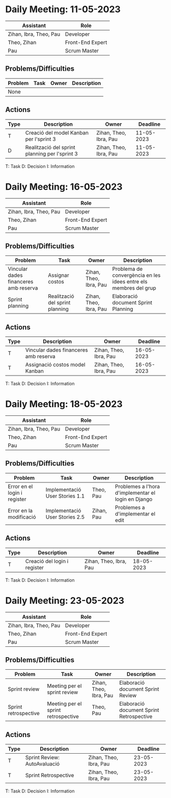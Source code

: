 # Daily Meeting: 11-05-2023

| Assistant  | Role  |  
|---|---|
| Zihan, Ibra, Theo, Pau  | Developer  |   
| Theo, Zihan |  Front-End Expert |  
| Pau |  Scrum Master |  


## Problems/Difficulties
| Problem  | Task  | Owner | Description |
|---|---|---|---|
| None |


## Actions
| Type  | Description  | Owner | Deadline |
|---|---|---|---|
| T | Creació del model Kanban per l'sprint 3 | Zihan, Theo, Ibra, Pau | 11-05-2023|
| D | Realització del sprint planning per l'sprint 3 | Zihan, Theo, Ibra, Pau | 11-05-2023|

T: Task
D: Decision
I: Information



# Daily Meeting: 16-05-2023

| Assistant  | Role  |  
|---|---|
| Zihan, Ibra, Theo, Pau  | Developer  |   
| Theo, Zihan |  Front-End Expert |  
| Pau |  Scrum Master |  


## Problems/Difficulties
| Problem  | Task  | Owner | Description |
|---|---|---|---|
| Vincular dades financeres amb reserva | Assignar costos | Zihan, Theo, Ibra, Pau | Problema de convergència en les idees entre els membres del grup |
| Sprint planning | Realització del sprint planning | Zihan, Theo, Ibra, Pau | Elaboració document Sprint Planning |

## Actions
| Type  | Description  | Owner | Deadline |
|---|---|---|---|
| T | Vincular dades financeres amb reserva | Zihan, Theo, Ibra, Pau | 16-05-2023|
| T | Assignació costos model Kanban | Zihan, Theo, Ibra, Pau | 16-05-2023|

T: Task
D: Decision
I: Information



# Daily Meeting: 18-05-2023

| Assistant  | Role  |  
|---|---|
| Zihan, Ibra, Theo, Pau  | Developer  |   
| Theo, Zihan |  Front-End Expert |  
| Pau |  Scrum Master |  


## Problems/Difficulties
| Problem  | Task  | Owner | Description |
|---|---|---|---|
| Error en el login i register | Implementació User Stories 1.1 | Theo, Pau | Problemes a l'hora d'implementar el login en Django |
| Error en la modificació | Implementació User Stories 2.5 | Zihan, Pau | Problemes a d'implementar el edit|


## Actions
| Type  | Description  | Owner | Deadline |
|---|---|---|---|
| T | Creació del login i register | Zihan, Theo, Ibra, Pau | 18-05-2023|

T: Task
D: Decision
I: Information



# Daily Meeting: 23-05-2023

| Assistant  | Role  |  
|---|---|
| Zihan, Ibra, Theo, Pau  | Developer  |   
| Theo, Zihan |  Front-End Expert |  
| Pau |  Scrum Master |  


## Problems/Difficulties
| Problem  | Task  | Owner | Description |
|---|---|---|---|
| Sprint review | Meeting per el sprint review | Zihan, Theo, Ibra, Pau | Elaboració document Sprint Review |
| Sprint retrospective | Meeting per el sprint retrospective | Theo, Pau | Elaboració document Sprint Retrospective |


## Actions
| Type  | Description  | Owner | Deadline |
|---|---|---|---|
| T | Sprint Review: AutoAvaluació | Zihan, Theo, Ibra, Pau | 23-05-2023|
| T | Sprint Retrospective | Zihan, Theo, Ibra, Pau | 23-05-2023|

T: Task
D: Decision
I: Information
